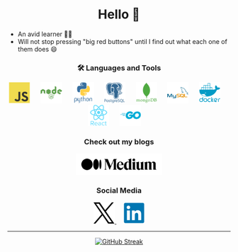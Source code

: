 <div align="center">
	<h1>
		Hello 👋
	</h1>
</div>

* An avid learner 👨‍🎓
* Will not stop pressing "big red buttons" until I find out what each one of them does 😄


<div align="center">
	<h3> 🛠️ Languages and Tools</h3>
	<img src="https://github.com/devicons/devicon/blob/master/icons/javascript/javascript-original.svg"
		title="JavaScript" alt="JavaScript" width="48" height="48"/>&nbsp; &nbsp; &nbsp;
	<img src="https://github.com/devicons/devicon/blob/master/icons/nodejs/nodejs-plain-wordmark.svg"
		title="NodeJS" alt="NodeJS" width="48" height="48"/>&nbsp; &nbsp; &nbsp;
	<img src="https://github.com/devicons/devicon/blob/master/icons/python/python-original-wordmark.svg"
		title="Python" alt="Python" width="48" height="48"/>&nbsp; &nbsp; &nbsp;
	<img src="https://github.com/devicons/devicon/blob/master/icons/postgresql/postgresql-plain-wordmark.svg"
		title="Postgres" alt="Postgres" width="48" height="48"/>&nbsp; &nbsp; &nbsp;
	<img src="https://github.com/devicons/devicon/blob/master/icons/mongodb/mongodb-plain-wordmark.svg"
		title="MongoDB" alt="MongoDB" width="48" height="48"/>&nbsp; &nbsp; &nbsp;	
	<img src="https://github.com/devicons/devicon/blob/master/icons/mysql/mysql-original-wordmark.svg"
		title="MySQL"  alt="MySQL" width="48" height="48"/>&nbsp; &nbsp; &nbsp;
	<img src="https://github.com/devicons/devicon/blob/master/icons/docker/docker-plain-wordmark.svg"
		title="Docker" alt="Docker" width="48" height="48"/>&nbsp; &nbsp; &nbsp;
	<img src="https://github.com/devicons/devicon/blob/master/icons/react/react-original-wordmark.svg"
		title="React" alt="React" width="48" height="48"/>&nbsp; &nbsp; &nbsp;
	<img src="https://github.com/devicons/devicon/blob/master/icons/go/go-original-wordmark.svg"
		title="Go" alt="Go" width="48" height="48"/>&nbsp; &nbsp; &nbsp;
	<h3>Check out my blogs</h3>
		<a href="https://rudrakshnanavaty.hashnode.dev">
			<img src="Medium Logo.jpg" title="Medium" alt="Medium" height="48"/>
		</a>
	<h3>Social Media</h3>
		<a href="https://twitter.com/rdxNanavaty">
			<img src="https://github.com/devicons/devicon/blob/master/icons/twitter/twitter-original.svg" title="Twitter" alt="Twitter" width="48" height="48"/>
		</a>
		&nbsp;&nbsp;&nbsp;
		<a href="https://www.linkedin.com/in/RudrakshNanavaty">
			<img src="https://github.com/devicons/devicon/blob/master/icons/linkedin/linkedin-original.svg" title="LinkedIn" alt="LinkedIn" width="48" height="48"/>
		</a>

---

[![GitHub Streak](https://github-readme-streak-stats.herokuapp.com?user=RudrakshNanavaty&theme=nord&hide_border=true&border_radius=12&date_format=j%2Fn%5B%2FY%5D)](https://git.io/streak-stats)
</div> 

